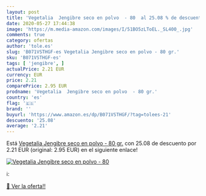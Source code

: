 ```yaml
---
layout: post
title: 'Vegetalia  Jengibre seco en polvo  - 80  al 25.08 % de descuento'
date: 2020-05-27 17:44:38
image: 'https://m.media-amazon.com/images/I/51BO5zLToEL._SL400_.jpg'
comments: true
category: ofertas
author: 'tole.es'
slug: 'B071VSTHGF-es Vegetalia Jengibre seco en polvo - 80 gr.'
sku: 'B071VSTHGF-es'
tags: [ 'jengibre', ]
actualPrice: 2.21 EUR
currency: EUR
price: 2.21
comparePrice: 2.95 EUR
prodname: 'Vegetalia  Jengibre seco en polvo  - 80 gr.'
country: 'es'
flag: '🇪🇸'
brand: ''
buyurl: 'https://www.amazon.es/dp/B071VSTHGF/?tag=tolees-21'
descuento: '25.08'
average: '2.21'
---
```


Está [Vegetalia  Jengibre seco en polvo  - 80 gr.](https://www.amazon.es/dp/B071VSTHGF/?tag=tolees-21) con 25.08 de descuento por 2.21 EUR (original: 2.95 EUR) en el siguiente enlace!

[![Vegetalia  Jengibre seco en polvo  - 80 ](https://m.media-amazon.com/images/I/51BO5zLToEL._SL400_.jpg)](https://www.amazon.es/dp/B071VSTHGF/?tag=tolees-21)

ℹ️:


[🛒 Ver la oferta!!](https://www.amazon.es/dp/B071VSTHGF/?tag=tolees-21)
